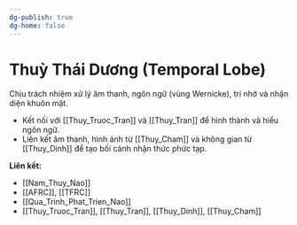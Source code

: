 ```yaml
---
dg-publish: true
dg-home: false
---
```

# Thuỳ Thái Dương (Temporal Lobe)

Chịu trách nhiệm xử lý âm thanh, ngôn ngữ (vùng Wernicke), trí nhớ và nhận diện khuôn mặt.

- Kết nối với [[Thuy_Truoc_Tran]] và [[Thuy_Tran]] để hình thành và hiểu ngôn ngữ.
- Liên kết âm thanh, hình ảnh từ [[Thuy_Cham]] và không gian từ [[Thuy_Dinh]] để tạo bối cảnh nhận thức phức tạp.

**Liên kết:**
- [[Nam_Thuy_Nao]]
- [[AFRC]], [[TFRC]]
- [[Qua_Trinh_Phat_Trien_Nao]]
- [[Thuy_Truoc_Tran]], [[Thuy_Tran]], [[Thuy_Dinh]], [[Thuy_Cham]]